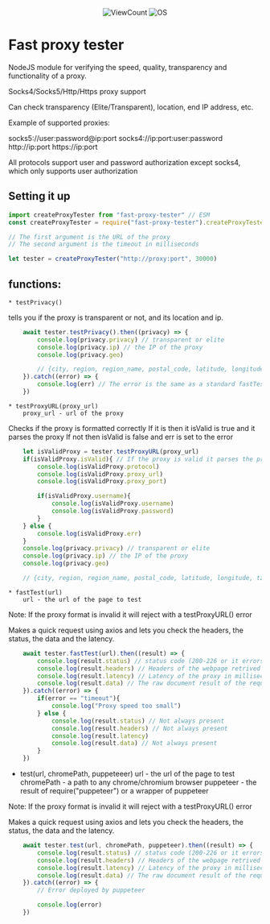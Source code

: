 <p align="center">
    <img alt="ViewCount" src="https://views.whatilearened.today/views/github/JijaProGamer/fast-proxy-checker.svg">
    <img alt="OS" src="https://img.shields.io/badge/OS-Windows%20/%20Linux/%20MacOS-success">
</p>

# Fast proxy tester

NodeJS module for verifying the speed, quality, transparency and functionality of a proxy.

Socks4/Socks5/Http/Https proxy support

Can check transparency (Elite/Transparent), location, end IP address, etc.

Example of supported proxies:

socks5://user:password@ip:port
socks4://ip:port:user:password
http://ip:port
https://ip:port

All protocols support user and password authorization
except socks4, which only supports user authorization

## Setting it up

```js
import createProxyTester from "fast-proxy-tester" // ESM
const createProxyTester = require("fast-proxy-tester").createProxyTester // CJS 

// The first argument is the URL of the proxy
// The second argument is the timeout in milliseconds

let tester = createProxyTester("http://proxy:port", 30000)
```

## functions:

    * testPrivacy()

tells you if the proxy is transparent or not, and its location and ip.

```js
    await tester.testPrivacy().then((privacy) => {
        console.log(privacy.privacy) // transparent or elite
        console.log(privacy.ip) // the IP of the proxy
        console.log(privacy.geo) 

        // {city, region, region_name, postal_code, latitude, longitude, tz}
    }).catch((error) => {
        console.log(err) // The error is the same as a standard fastTest error
    })
```

    * testProxyURL(proxy_url)
        proxy_url - url of the proxy


Checks if the proxy is formatted correctly
If it is then it isValid is true and it parses the proxy
If not then isValid is false and err is set to the error

```js
    let isValidProxy = tester.testProxyURL(proxy_url)
    if(isValidProxy.isValid){ // If the proxy is valid it parses the proxy
        console.log(isValidProxy.protocol)
        console.log(isValidProxy.proxy_url)
        console.log(isValidProxy.proxy_port)

        if(isValidProxy.username){
            console.log(isValidProxy.username)
            console.log(isValidProxy.password)
        }
    } else {
        console.log(isValidProxy.err)
    }
    console.log(privacy.privacy) // transparent or elite
    console.log(privacy.ip) // the IP of the proxy
    console.log(privacy.geo) 

    // {city, region, region_name, postal_code, latitude, longitude, tz}
```

    * fastTest(url)
        url - the url of the page to test

Note: If the proxy format is invalid it will reject with a testProxyURL() error

Makes a quick request using axios and lets you check 
the headers, the status, the data and the latency.

```js
    await tester.fastTest(url).then((result) => {
        console.log(result.status) // status code (200-226 or it errors)
        console.log(result.headers) // Headers of the webpage retrived
        console.log(result.latency) // Latency of the proxy in milliseconds
        console.log(result.data) // The raw document result of the request 
    }).catch((error) => {
        if(error == "timeout"){
            console.log("Proxy speed too small")
        } else {
            console.log(result.status) // Not always present
            console.log(result.headers) // Not always present
            console.log(result.latency) 
            console.log(result.data) // Not always present
        }
    })
```

 * test(url, chromePath, puppeteeer)
        url - the url of the page to test
        chromePath - a path to any chrome/chromium browser
        puppeteer - the result of require("puppeteer") or a wrapper of puppeteer

Note: If the proxy format is invalid it will reject with a testProxyURL() error

Makes a quick request using axios and lets you check 
the headers, the status, the data and the latency.

```js
    await tester.test(url, chromePath, puppeteer).then((result) => {
        console.log(result.status) // status code (200-226 or it errors)
        console.log(result.headers) // Headers of the webpage retrived
        console.log(result.latency) // Latency of the proxy in milliseconds
        console.log(result.data) // The raw document result of the request 
    }).catch((error) => {
        // Error deployed by puppeteer

        console.log(error)
    })
```